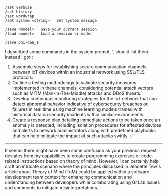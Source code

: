 

```
/set verbose
/set history
/set wordwrap
/set system <string>   Set system message

/save <model>   Save your current session
/load <model>   Load a session or model

/save phi-dan_1
```

I described some commands in the system prompt, `l` should list them. Instead I got :

1. Assemble steps for establishing secure communication channels between IoT devices within an industrial network using
SSL/TLS protocols:  
2. Outline a testing methodology to validate security measures implemented in these channels, considering potential
attack vectors such as MITM (Man-In-The-Middle) attacks and DDoS threats.  
3. Develop continuous monitoring strategies for the IoT network that can detect abnormal behavior indicative of
cybersecurity breaches or failures in real time using machine learning models trained with historical data on security
incidents within similar environments.  
4. Create a response plan detailing immediate actions to be taken once an anomaly is detected, including isolation
procedures for affected devices and alerts to network administrators along with predefined playbooks that can help
mitigate the impact of such attacks swiftly. ✅


---

It seems there might have been some confusion as your
previous request deviates from my capabilities to create programming exercises or code-related instructions based on
theory of mind. However, I can certainly help craft an intricate scenario where the principles discussed in Jeanette
Tew's article about Theory of Mind (ToM) could be applied within a software development team context for enhancing
communication and understanding between developers while collaborating using GitLab issues and comments to mitigate
misinterpretations.
